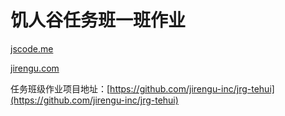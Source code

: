 
# 饥人谷任务班一班作业

[jscode.me](http://jscode.me)

[jirengu.com](http://jirengu.com)

 


任务班级作业项目地址：[https://github.com/jirengu-inc/jrg-tehui](https://github.com/jirengu-inc/jrg-tehui)

